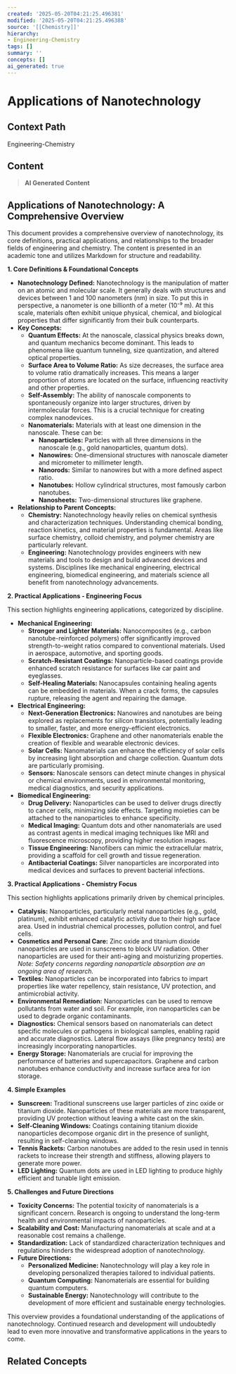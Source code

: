 ```yaml
---
created: '2025-05-20T04:21:25.496381'
modified: '2025-05-20T04:21:25.496388'
source: '[[Chemistry]]'
hierarchy:
- Engineering-Chemistry
tags: []
summary: ''
concepts: []
ai_generated: true
---
```


# Applications of Nanotechnology

## Context Path
Engineering-Chemistry

## Content
> **AI Generated Content**
## Applications of Nanotechnology: A Comprehensive Overview

This document provides a comprehensive overview of nanotechnology, its core definitions, practical applications, and relationships to the broader fields of engineering and chemistry. The content is presented in an academic tone and utilizes Markdown for structure and readability.

**1. Core Definitions & Foundational Concepts**

* **Nanotechnology Defined:** Nanotechnology is the manipulation of matter on an atomic and molecular scale. It generally deals with structures and devices between 1 and 100 nanometers (nm) in size. To put this in perspective, a nanometer is one billionth of a meter (10⁻⁹ m).  At this scale, materials often exhibit unique physical, chemical, and biological properties that differ significantly from their bulk counterparts.
* **Key Concepts:**
    * **Quantum Effects:** At the nanoscale, classical physics breaks down, and quantum mechanics become dominant. This leads to phenomena like quantum tunneling, size quantization, and altered optical properties.
    * **Surface Area to Volume Ratio:**  As size decreases, the surface area to volume ratio dramatically increases. This means a larger proportion of atoms are located on the surface, influencing reactivity and other properties.
    * **Self-Assembly:** The ability of nanoscale components to spontaneously organize into larger structures, driven by intermolecular forces.  This is a crucial technique for creating complex nanodevices.
    * **Nanomaterials:**  Materials with at least one dimension in the nanoscale.  These can be:
        * **Nanoparticles:**  Particles with all three dimensions in the nanoscale (e.g., gold nanoparticles, quantum dots).
        * **Nanowires:**  One-dimensional structures with nanoscale diameter and micrometer to millimeter length.
        * **Nanorods:**  Similar to nanowires but with a more defined aspect ratio.
        * **Nanotubes:**  Hollow cylindrical structures, most famously carbon nanotubes.
        * **Nanosheets:** Two-dimensional structures like graphene.
* **Relationship to Parent Concepts:**
    * **Chemistry:** Nanotechnology heavily relies on chemical synthesis and characterization techniques.  Understanding chemical bonding, reaction kinetics, and material properties is fundamental.  Areas like surface chemistry, colloid chemistry, and polymer chemistry are particularly relevant.
    * **Engineering:** Nanotechnology provides engineers with new materials and tools to design and build advanced devices and systems.  Disciplines like mechanical engineering, electrical engineering, biomedical engineering, and materials science all benefit from nanotechnology advancements.

**2. Practical Applications - Engineering Focus**

This section highlights engineering applications, categorized by discipline.

* **Mechanical Engineering:**
    * **Stronger and Lighter Materials:** Nanocomposites (e.g., carbon nanotube-reinforced polymers) offer significantly improved strength-to-weight ratios compared to conventional materials. Used in aerospace, automotive, and sporting goods.
    * **Scratch-Resistant Coatings:** Nanoparticle-based coatings provide enhanced scratch resistance for surfaces like car paint and eyeglasses.
    * **Self-Healing Materials:** Nanocapsules containing healing agents can be embedded in materials. When a crack forms, the capsules rupture, releasing the agent and repairing the damage.
* **Electrical Engineering:**
    * **Next-Generation Electronics:**  Nanowires and nanotubes are being explored as replacements for silicon transistors, potentially leading to smaller, faster, and more energy-efficient electronics.
    * **Flexible Electronics:** Graphene and other nanomaterials enable the creation of flexible and wearable electronic devices.
    * **Solar Cells:** Nanomaterials can enhance the efficiency of solar cells by increasing light absorption and charge collection. Quantum dots are particularly promising.
    * **Sensors:**  Nanoscale sensors can detect minute changes in physical or chemical environments, used in environmental monitoring, medical diagnostics, and security applications.
* **Biomedical Engineering:**
    * **Drug Delivery:** Nanoparticles can be used to deliver drugs directly to cancer cells, minimizing side effects.  Targeting moieties can be attached to the nanoparticles to enhance specificity.
    * **Medical Imaging:**  Quantum dots and other nanomaterials are used as contrast agents in medical imaging techniques like MRI and fluorescence microscopy, providing higher resolution images.
    * **Tissue Engineering:** Nanofibers can mimic the extracellular matrix, providing a scaffold for cell growth and tissue regeneration.
    * **Antibacterial Coatings:** Silver nanoparticles are incorporated into medical devices and surfaces to prevent bacterial infections.

**3. Practical Applications - Chemistry Focus**

This section highlights applications primarily driven by chemical principles.

* **Catalysis:** Nanoparticles, particularly metal nanoparticles (e.g., gold, platinum), exhibit enhanced catalytic activity due to their high surface area. Used in industrial chemical processes, pollution control, and fuel cells.
* **Cosmetics and Personal Care:**  Zinc oxide and titanium dioxide nanoparticles are used in sunscreens to block UV radiation.  Other nanoparticles are used for their anti-aging and moisturizing properties. *Note: Safety concerns regarding nanoparticle absorption are an ongoing area of research.*
* **Textiles:** Nanoparticles can be incorporated into fabrics to impart properties like water repellency, stain resistance, UV protection, and antimicrobial activity.
* **Environmental Remediation:**  Nanoparticles can be used to remove pollutants from water and soil.  For example, iron nanoparticles can be used to degrade organic contaminants.
* **Diagnostics:** Chemical sensors based on nanomaterials can detect specific molecules or pathogens in biological samples, enabling rapid and accurate diagnostics.  Lateral flow assays (like pregnancy tests) are increasingly incorporating nanoparticles.
* **Energy Storage:** Nanomaterials are crucial for improving the performance of batteries and supercapacitors.  Graphene and carbon nanotubes enhance conductivity and increase surface area for ion storage.

**4. Simple Examples**

* **Sunscreen:** Traditional sunscreens use larger particles of zinc oxide or titanium dioxide.  Nanoparticles of these materials are more transparent, providing UV protection without leaving a white cast on the skin.
* **Self-Cleaning Windows:**  Coatings containing titanium dioxide nanoparticles decompose organic dirt in the presence of sunlight, resulting in self-cleaning windows.
* **Tennis Rackets:**  Carbon nanotubes are added to the resin used in tennis rackets to increase their strength and stiffness, allowing players to generate more power.
* **LED Lighting:** Quantum dots are used in LED lighting to produce highly efficient and tunable light emission.

**5. Challenges and Future Directions**

* **Toxicity Concerns:** The potential toxicity of nanomaterials is a significant concern.  Research is ongoing to understand the long-term health and environmental impacts of nanoparticles.
* **Scalability and Cost:**  Manufacturing nanomaterials at scale and at a reasonable cost remains a challenge.
* **Standardization:** Lack of standardized characterization techniques and regulations hinders the widespread adoption of nanotechnology.
* **Future Directions:**
    * **Personalized Medicine:** Nanotechnology will play a key role in developing personalized therapies tailored to individual patients.
    * **Quantum Computing:** Nanomaterials are essential for building quantum computers.
    * **Sustainable Energy:** Nanotechnology will contribute to the development of more efficient and sustainable energy technologies.



This overview provides a foundational understanding of the applications of nanotechnology. Continued research and development will undoubtedly lead to even more innovative and transformative applications in the years to come.

## Related Concepts
